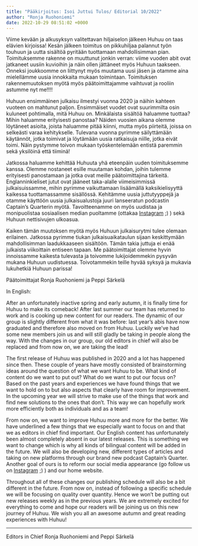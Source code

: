 ```yaml
---
title: "Pääkirjoitus: Isoi Juttui Tulos/ Editorial 10/2022"
author: "Ronja Ruohoniemi"
date: 2022-10-29 08:51:02 +0000
---
```


Viime kevään ja alkusyksyn valitettavan hiljaiselon jälkeen Huhuu on taas elävien kirjoissa! Kesän jälkeen toimitus on pikkuhiljaa palannut työn touhuun ja uutta sisältöä pyritään tuottamaan mahdollisimman pian. Toimituksemme rakenne on muuttunut jonkin verran: viime vuoden abit ovat jatkaneet uusiin kuvioihin ja näin ollen jättäneet myös Huhuun taakseen. Onneksi joukkoomme on liittynyt myös muutama uusi jäsen ja otamme aina mielellämme uusia innokkaita mukaan toimintaan. Toimituksen rakennemuutoksen myötä myös päätoimittajamme vaihtuvat ja rooliin astumme nyt me!!!!


Huhuun ensimmäinen julkaisu ilmestyi vuonna 2020 ja näihin kahteen vuoteen on mahtunut paljon. Ensimmäiset vuodet ovat suurimmilta osin kuluneet pohtimalla, mitä Huhuu on. Minkälaista sisältöä haluamme tuottaa? Mihin haluamme erityisesti panostaa? Näiden vuosien aikana olemme löytäneet asioita, joista haluamme pitää kiinni, mutta myös piirteitä, joissa on selkeästi varaa kehitykselle. Tulevana vuonna pyrimme säilyttämään käytännöt, jotka toimivat ja löytämään uusia ratkaisuja niille, jotka eivät toimi. Näin pystymme toivon mukaan työskentelemään entistä paremmin sekä yksilöinä että tiiminä!


Jatkossa haluamme kehittää Huhuuta yhä eteenpäin uuden toimituksemme kanssa. Olemme nostaneet esille muutaman kohdan, joihin tulemme erityisesti panostamaan ja jotka ovat meille päätoimittajina tärkeitä. Englanninkieliset jutut ovat jääneet taka-alalle viimeisimmissä julkaisuissamme, mihin pyrimme vaikuttamaan lisäämällä kaksikielisyyttä kaikessa tuottamassamme sisällössä. Kehitämme uusia juttutyyppejä ja otamme käyttöön uusia julkaisualustoja juuri lanseeratun podcastin Captain’s Quarterin myötä. Tavoitteenamme on myös uudistaa ja monipuolistaa sosiaalisen median puoltamme (ottakaa 
[Instagram](https://www.instagram.com/huhuu.news/) ;) ) sekä Huhuun nettisivujen ulkoasua.


Kaiken tämän muutoksen myötä myös Huhuun julkaisurytmi tulee olemaan erilainen. Jatkossa pyrimme tiukan julkaisuaikataulun sijaan keskittymään mahdollisimman laadukkaaseen sisältöön. Tämän takia juttuja ei enää julkaista viikoittain entiseen tapaan. Me päätoimittajat olemme hyvin innoissamme kaikesta tulevasta ja toivomme lukijoidemmekin pysyvän mukana Huhuun uudistuessa. Toivotammekin teille hyvää syksyä ja mukavia lukuhetkiä Huhuun parissa!


Päätoimittajat Ronja Ruohoniemi ja Peppi Särkelä


In English:


After an unfortunately inactive spring and early autumn, it is finally time for Huhuu to make its comeback! After last summer our team has returned to work and is cooking up new content for our readers. The dynamic of our group is slightly different from what it was before: last year’s abis have now graduated and therefore also moved on from Huhuu. Luckily we’ve had some new members join us and will still gladly be taking in people along the way. With the changes in our group, our old editors in chief will also be replaced and from now on, we are taking the lead!


The first release of Huhuu was published in 2020 and a lot has happened since then. These couple of years have mostly consisted of brainstorming ideas around the question of what we want Huhuu to be. What kind of content do we want to put out? What do we want to put our focus on? Based on the past years and experiences we have found things that we want to hold on to but also aspects that clearly have room for improvement. In the upcoming year we will strive to make use of the things that work and find new solutions to the ones that don’t. This way we can hopefully work more efficiently both as individuals and as a team!


From now on, we want to improve Huhuu more and more for the better. We have underlined a few things that we especially want to focus on and that we as editors in chief find important. Our English content has unfortunately been almost completely absent in our latest releases. This is something we want to change which is why all kinds of bilingual content will be added in the future. We will also be developing new, different types of articles and taking on new platforms through our brand new podcast Captain’s Quarter. Another goal of ours is to reform our social media appearance (go follow us on 
[Instagram](https://www.instagram.com/huhuu.news/?hl=fi) ;) ) and our home website.


Throughout all of these changes our publishing schedule will also be a bit different in the future. From now on, instead of following a specific schedule we will be focusing on quality over quantity. Hence we won’t be putting out new releases weekly as in the previous years. We are extremely excited for everything to come and hope our readers will be joining us on this new journey of Huhuu. We wish you all an awesome autumn and great reading experiences with Huhuu!

****
Editors in Chief Ronja Ruohoniemi and Peppi Särkelä